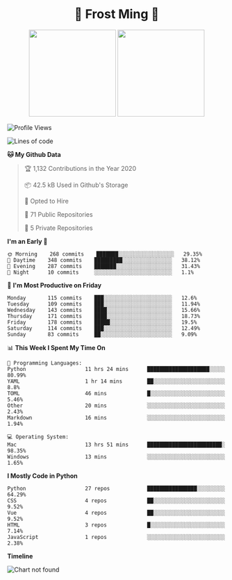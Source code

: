 <h1 align="center">🦄 Frost Ming 🐍</h1>

<p align="center">
  <img height="200" src="https://github-readme-stats.vercel.app/api?username=frostming&show_icons=true&theme=dracula&include_all_commits=true" />
  <img height="200" src="https://github-readme-stats.vercel.app/api/top-langs/?username=frostming&theme=dracula&show_icons=true" />
</p>

<!--START_SECTION:waka-->
![Profile Views](http://img.shields.io/badge/Profile%20Views-8-blue)

![Lines of code](https://img.shields.io/badge/From%20Hello%20World%20I%27ve%20Written-12.3%20million%20lines%20of%20code-blue)

**🐱 My Github Data** 

> 🏆 1,132 Contributions in the Year 2020
 > 
> 📦 42.5 kB Used in Github's Storage 
 > 
> 💼 Opted to Hire
 > 
> 📜 71 Public Repositories
 > 
> 🔑 5 Private Repositories 

**I'm an Early 🐤** 

```text
🌞 Morning    268 commits    ███████░░░░░░░░░░░░░░░░░░   29.35% 
🌆 Daytime    348 commits    █████████░░░░░░░░░░░░░░░░   38.12% 
🌃 Evening    287 commits    ███████░░░░░░░░░░░░░░░░░░   31.43% 
🌙 Night      10 commits     ░░░░░░░░░░░░░░░░░░░░░░░░░   1.1%

```
📅 **I'm Most Productive on Friday** 

```text
Monday       115 commits    ███░░░░░░░░░░░░░░░░░░░░░░   12.6% 
Tuesday      109 commits    ███░░░░░░░░░░░░░░░░░░░░░░   11.94% 
Wednesday    143 commits    ████░░░░░░░░░░░░░░░░░░░░░   15.66% 
Thursday     171 commits    ████░░░░░░░░░░░░░░░░░░░░░   18.73% 
Friday       178 commits    █████░░░░░░░░░░░░░░░░░░░░   19.5% 
Saturday     114 commits    ███░░░░░░░░░░░░░░░░░░░░░░   12.49% 
Sunday       83 commits     ██░░░░░░░░░░░░░░░░░░░░░░░   9.09%

```


📊 **This Week I Spent My Time On** 

```text
💬 Programming Languages: 
Python                   11 hrs 24 mins      ████████████████████░░░░░   80.99% 
YAML                     1 hr 14 mins        ██░░░░░░░░░░░░░░░░░░░░░░░   8.8% 
TOML                     46 mins             █░░░░░░░░░░░░░░░░░░░░░░░░   5.46% 
Other                    20 mins             ░░░░░░░░░░░░░░░░░░░░░░░░░   2.43% 
Markdown                 16 mins             ░░░░░░░░░░░░░░░░░░░░░░░░░   1.94%

💻 Operating System: 
Mac                      13 hrs 51 mins      ████████████████████████░   98.35% 
Windows                  13 mins             ░░░░░░░░░░░░░░░░░░░░░░░░░   1.65%

```

**I Mostly Code in Python** 

```text
Python                   27 repos            ████████████████░░░░░░░░░   64.29% 
CSS                      4 repos             ██░░░░░░░░░░░░░░░░░░░░░░░   9.52% 
Vue                      4 repos             ██░░░░░░░░░░░░░░░░░░░░░░░   9.52% 
HTML                     3 repos             █░░░░░░░░░░░░░░░░░░░░░░░░   7.14% 
JavaScript               1 repos             ░░░░░░░░░░░░░░░░░░░░░░░░░   2.38%

```


**Timeline**

![Chart not found](https://github.com/frostming/frostming/blob/master/charts/bar_graph.png) 


<!--END_SECTION:waka-->
